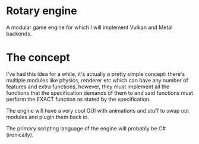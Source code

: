 # Rotary engine
A modular game engine for which I will implement Vulkan and Metal backends.

# The concept
I've had this idea for a while, it's actually a pretty simple concept: there's multiple modules like physics, renderer etc which can have any number of features and extra functions,
however, they must implement all the functions that the specification demands of them to and said functions must perform the EXACT function as stated by the specification.

The engine will have a very cool GUI with animations and stuff to swap out modules and plugin them back in.

The primary scripting language of the engine will probably be C# (ironically).